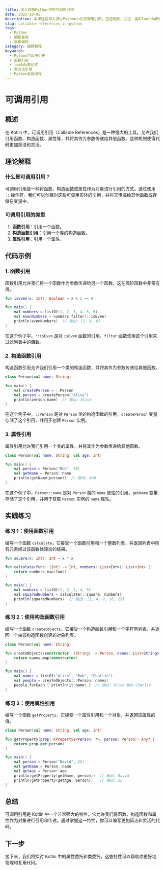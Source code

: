 ```yaml
---
title: 深入理解Python中的可调用引用
date: 2023-10-05
description: 本课程将深入探讨Python中的可调用引用，包括函数、方法、类和lambda表达式的使用，帮助你掌握Python编程中的高级技巧。
slug: callable-references-in-python
tags:
  - Python
  - 编程基础
  - 高级编程
category: 编程教程
keywords:
  - Python可调用引用
  - 函数引用
  - lambda表达式
  - 类方法引用
  - Python高级编程
---
```


# 可调用引用

## 概述

在 Kotlin 中，可调用引用（Callable References）是一种强大的工具，允许我们引用函数、构造函数、属性等，并将其作为参数传递给其他函数。这种机制使得代码更加简洁和灵活。

## 理论解释

### 什么是可调用引用？

可调用引用是一种将函数、构造函数或属性作为对象进行引用的方式。通过使用 `::` 操作符，我们可以创建对这些可调用实体的引用，并将其传递给其他函数或存储在变量中。

### 可调用引用的类型

1. **函数引用**：引用一个函数。
2. **构造函数引用**：引用一个类的构造函数。
3. **属性引用**：引用一个属性。

## 代码示例

### 1. 函数引用

函数引用允许我们将一个函数作为参数传递给另一个函数。这在高阶函数中非常有用。

```kotlin
fun isEven(x: Int): Boolean = x % 2 == 0

fun main() {
    val numbers = listOf(1, 2, 3, 4, 5, 6)
    val evenNumbers = numbers.filter(::isEven)
    println(evenNumbers)  // 输出: [2, 4, 6]
}
```

在这个例子中，`::isEven` 是对 `isEven` 函数的引用，`filter` 函数使用这个引用来过滤列表中的偶数。

### 2. 构造函数引用

构造函数引用允许我们引用一个类的构造函数，并将其作为参数传递给其他函数。

```kotlin
class Person(val name: String)

fun main() {
    val createPerson = ::Person
    val person = createPerson("Alice")
    println(person.name)  // 输出: Alice
}
```

在这个例子中，`::Person` 是对 `Person` 类的构造函数的引用，`createPerson` 变量存储了这个引用，并用于创建 `Person` 实例。

### 3. 属性引用

属性引用允许我们引用一个类的属性，并将其作为参数传递给其他函数。

```kotlin
class Person(val name: String, val age: Int)

fun main() {
    val person = Person("Bob", 30)
    val getName = Person::name
    println(getName(person))  // 输出: Bob
}
```

在这个例子中，`Person::name` 是对 `Person` 类的 `name` 属性的引用，`getName` 变量存储了这个引用，并用于获取 `Person` 实例的 `name` 属性。

## 实践练习

### 练习 1：使用函数引用

编写一个函数 `calculate`，它接受一个函数引用和一个整数列表，并返回列表中所有元素经过该函数处理后的结果。

```kotlin
fun square(x: Int): Int = x * x

fun calculate(func: (Int) -> Int, numbers: List<Int>): List<Int> {
    return numbers.map(func)
}

fun main() {
    val numbers = listOf(1, 2, 3, 4, 5)
    val squaredNumbers = calculate(::square, numbers)
    println(squaredNumbers)  // 输出: [1, 4, 9, 16, 25]
}
```

### 练习 2：使用构造函数引用

编写一个函数 `createObjects`，它接受一个构造函数引用和一个字符串列表，并返回一个由该构造函数创建的对象列表。

```kotlin
class Person(val name: String)

fun createObjects(constructor: (String) -> Person, names: List<String>): List<Person> {
    return names.map(constructor)
}

fun main() {
    val names = listOf("Alice", "Bob", "Charlie")
    val people = createObjects(::Person, names)
    people.forEach { println(it.name) }  // 输出: Alice Bob Charlie
}
```

### 练习 3：使用属性引用

编写一个函数 `getProperty`，它接受一个属性引用和一个对象，并返回该属性的值。

```kotlin
class Person(val name: String, val age: Int)

fun getProperty(prop: KProperty1<Person, *>, person: Person): Any? {
    return prop.get(person)
}

fun main() {
    val person = Person("David", 25)
    val getName = Person::name
    val getAge = Person::age
    println(getProperty(getName, person))  // 输出: David
    println(getProperty(getAge, person))   // 输出: 25
}
```

## 总结

可调用引用是 Kotlin 中一个非常强大的特性，它允许我们将函数、构造函数和属性作为对象进行引用和传递。通过掌握这一特性，你可以编写更加简洁和灵活的代码。

## 下一步

接下来，我们将探讨 Kotlin 中的属性委托和类委托，这些特性可以帮助你更好地管理和复用代码。